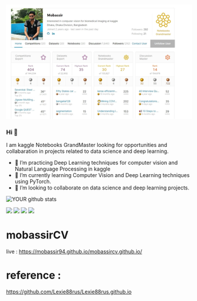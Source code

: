 <img src="https://github.com/mobassir94/mobassir94/blob/master/screenshots/116267800_2646446292297842_816304043627286481_o.jpg">

### Hi 👋
I am kaggle Notebooks GrandMaster looking for opportunities and collabaration in projects related to data science and deep learning.

- 🔭 I’m practicing Deep Learning techniques for  computer vision and Natural Language Processing in kaggle
- 🌱 I’m currently learning Computer Vision and Deep Learning techniques using PyTorch.
- 🤝 I’m looking to collaborate on data science and deep learning projects. 

![YOUR github stats](https://github-readme-stats.vercel.app/api?username=mobassir94)

[<img src="https://img.shields.io/badge/linkedin-%230077B5.svg?&style=for-the-badge&logo=linkedin&logoColor=white" />](https://www.linkedin.com/in/mobassir-hossen-916a83137/) [<img src = "https://img.shields.io/badge/kaggle-%230077B5.svg?&style=for-the-badge&logo">](https://www.kaggle.com/mobassir) 
[<img src = "https://img.shields.io/badge/Researchgate-%230077B5.svg?&style=for-the-badge&logo">](https://www.researchgate.net/profile/Syed_Hossen) 
[<img src = "https://img.shields.io/badge/Quora-%230077B5.svg?&style=for-the-badge&logo">](https://www.quora.com/profile/Syed-Mobassir) 

# mobassirCV
live : https://mobassir94.github.io/mobassircv.github.io/


# reference :
https://github.com/Lexie88rus/Lexie88rus.github.io
